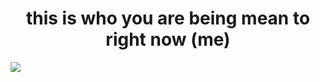 <h1 align="center">this is who you are being mean to right now (me)</h1>
<img align="center" src="https://github.com/user-attachments/assets/42ed2eaf-df82-44b0-b1fd-5911aba97ce3">
